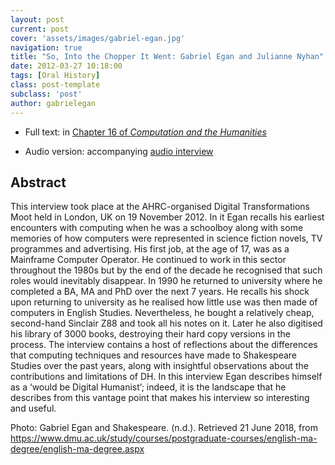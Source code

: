 ```yaml
---
layout: post
current: post
cover: 'assets/images/gabriel-egan.jpg'
navigation: true
title: "So, Into the Chopper It Went: Gabriel Egan and Julianne Nyhan"
date: 2012-03-27 10:18:00
tags: [Oral History]
class: post-template
subclass: 'post'
author: gabrielegan
---
```


* Full text: in [Chapter 16 of *Computation and the Humanities*](https://link.springer.com/chapter/10.1007/978-3-319-20170-2_16)

* Audio version: accompanying [audio interview](http://hiddenhistories.omeka.net/admin/items/show/49)

## Abstract

This interview took place at the AHRC-organised Digital Transformations Moot held in London, UK on 19 November 2012. In it Egan recalls his earliest encounters with computing when he was a schoolboy along with some memories of how computers were represented in science fiction novels, TV programmes and advertising. His first job, at the age of 17, was as a Mainframe Computer Operator. He continued to work in this sector throughout the 1980s but by the end of the decade he recognised that such roles would inevitably disappear. In 1990 he returned to university where he completed a BA, MA and PhD over the next 7 years. He recalls his shock upon returning to university as he realised how little use was then made of computers in English Studies. Nevertheless, he bought a relatively cheap, second-hand Sinclair Z88 and took all his notes on it. Later he also digitised his library of 3000 books, destroying their hard copy versions in the process. The interview contains a host of reflections about the differences that computing techniques and resources have made to Shakespeare Studies over the past years, along with insightful observations about the contributions and limitations of DH. In this interview Egan describes himself as a ‘would be Digital Humanist’; indeed, it is the landscape that he describes from this vantage point that makes his interview so interesting and useful.

Photo: Gabriel Egan and Shakespeare. (n.d.). Retrieved 21 June 2018, from https://www.dmu.ac.uk/study/courses/postgraduate-courses/english-ma-degree/english-ma-degree.aspx

